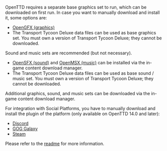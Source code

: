 ---
---

OpenTTD requires a separate base graphics set to run, which can be downloaded on first run.
In case you want to manually download and install it, some options are:
* [OpenGFX (graphics)](../opengfx-releases/latest)
* The Transport Tycoon Deluxe data files can be used as base graphics set. You must own a version of Transport Tycoon Deluxe; they cannot be downloaded.

Sound and music sets are recommended (but not necessary).
* [OpenSFX (sound)](../opensfx-releases/latest) and [OpenMSX (music)](../openmsx-releases/latest) can be installed via the in-game content download manager.
* The Transport Tycoon Deluxe data files can be used as base sound / music set. You must own a version of Transport Tycoon Deluxe; they cannot be downloaded.

Additional graphics, sound, and music sets can be downloaded via the in-game content download manager.

For integration with Social Platforms, you have to manually download and install the plugin of the platform (only available on OpenTTD 14.0 and later):
- [Discord](../discord-social-releases/latest)
- [GOG Galaxy](../gog-galaxy-social-releases/latest)
- [Steam](../steam-social-releases/latest)

Please refer to the [readme](https://cdn.openttd.org/@@folder@@/README.md) for more information.

